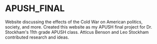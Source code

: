 # APUSH_FINAL
Website discussing the effects of the Cold War on American politics, society, and more. 
Created this website as my APUSH final project for Dr. Stockham's 11th grade APUSH class.
Atticus Benson and Leo Stockham contributed research and ideas.
